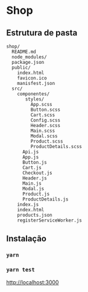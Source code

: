 #  Shop

## Estrutura de pasta

```
shop/
  README.md
  node_modules/
  package.json
  public/
    index.html
    favicon.ico
    manisfest.json
  src/
    componentes/
       styles/
         App.scss
         Button.scss
         Cart.scss
         Config.scss
         Header.scss
         Main.scss
         Modal.scss
         Product.scss
         ProductDetails.scss
      Api.js
      App.js
      Button.js
      Cart.js
      Checkout.js
      Header.js
      Main.js
      Modal.js
      Product.js
      ProductDetails.js
    index.js
    index.html
    products.json
    registerServiceWorker.js
```

## Instalação

### `yarn`


### `yarn test`
[http://localhost:3000](http://localhost:3000)
